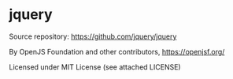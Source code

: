 # jquery

Source repository: https://github.com/jquery/jquery

By OpenJS Foundation and other contributors, https://openjsf.org/

Licensed under MIT License (see attached LICENSE)